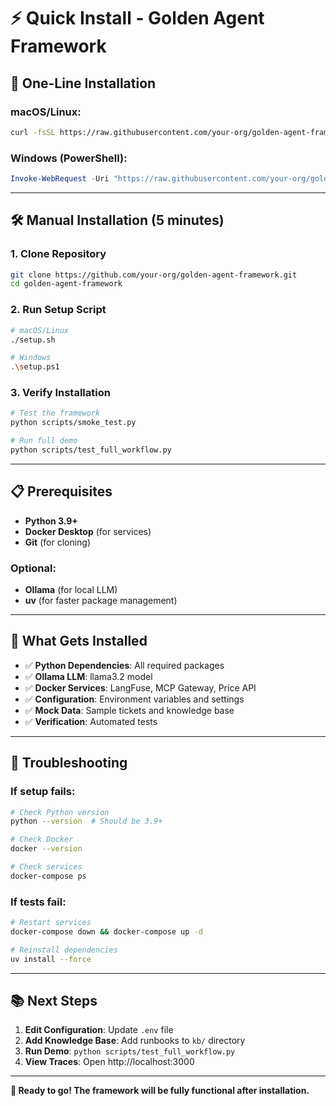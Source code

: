 # ⚡ Quick Install - Golden Agent Framework

## 🚀 **One-Line Installation**

### **macOS/Linux:**
```bash
curl -fsSL https://raw.githubusercontent.com/your-org/golden-agent-framework/main/setup.sh | bash
```

### **Windows (PowerShell):**
```powershell
Invoke-WebRequest -Uri "https://raw.githubusercontent.com/your-org/golden-agent-framework/main/setup.ps1" -OutFile "setup.ps1"; .\setup.ps1
```

---

## 🛠️ **Manual Installation (5 minutes)**

### **1. Clone Repository**
```bash
git clone https://github.com/your-org/golden-agent-framework.git
cd golden-agent-framework
```

### **2. Run Setup Script**
```bash
# macOS/Linux
./setup.sh

# Windows
.\setup.ps1
```

### **3. Verify Installation**
```bash
# Test the framework
python scripts/smoke_test.py

# Run full demo
python scripts/test_full_workflow.py
```

---

## 📋 **Prerequisites**

- **Python 3.9+**
- **Docker Desktop** (for services)
- **Git** (for cloning)

### **Optional:**
- **Ollama** (for local LLM)
- **uv** (for faster package management)

---

## 🎯 **What Gets Installed**

- ✅ **Python Dependencies**: All required packages
- ✅ **Ollama LLM**: llama3.2 model
- ✅ **Docker Services**: LangFuse, MCP Gateway, Price API
- ✅ **Configuration**: Environment variables and settings
- ✅ **Mock Data**: Sample tickets and knowledge base
- ✅ **Verification**: Automated tests

---

## 🚨 **Troubleshooting**

### **If setup fails:**
```bash
# Check Python version
python --version  # Should be 3.9+

# Check Docker
docker --version

# Check services
docker-compose ps
```

### **If tests fail:**
```bash
# Restart services
docker-compose down && docker-compose up -d

# Reinstall dependencies
uv install --force
```

---

## 📚 **Next Steps**

1. **Edit Configuration**: Update `.env` file
2. **Add Knowledge Base**: Add runbooks to `kb/` directory
3. **Run Demo**: `python scripts/test_full_workflow.py`
4. **View Traces**: Open http://localhost:3000

---

**🎯 Ready to go! The framework will be fully functional after installation.**

